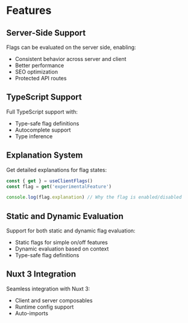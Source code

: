# Features

## Server-Side Support

Flags can be evaluated on the server side, enabling:

- Consistent behavior across server and client
- Better performance
- SEO optimization
- Protected API routes

## TypeScript Support

Full TypeScript support with:

- Type-safe flag definitions
- Autocomplete support
- Type inference

## Explanation System

Get detailed explanations for flag states:

```ts
const { get } = useClientFlags()
const flag = get('experimentalFeature')

console.log(flag.explanation) // Why the flag is enabled/disabled
```

## Static and Dynamic Evaluation

Support for both static and dynamic flag evaluation:

- Static flags for simple on/off features
- Dynamic evaluation based on context
- Type-safe flag definitions

## Nuxt 3 Integration

Seamless integration with Nuxt 3:

- Client and server composables
- Runtime config support
- Auto-imports